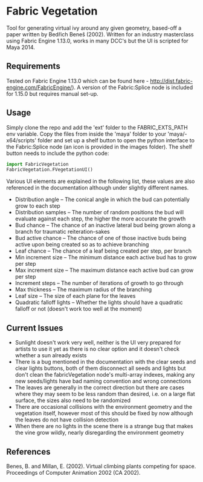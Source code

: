 Fabric Vegetation
==========
Tool for generating virtual ivy around any given geometry, based-off a paper written by Bedřich Beneš (2002). Written for an industry masterclass using Fabric Engine 1.13.0, works in many DCC's but the UI is scripted for Maya 2014.

Requirements
--------------
Tested on Fabric Engine 1.13.0 which can be found here - http://dist.fabric-engine.com/FabricEngine/). A version of the Fabric:Splice node is included for 1.15.0 but requires manual set-up.

Usage
--------------
Simply clone the repo and add the 'ext' folder to the FABRIC_EXTS_PATH env variable.
Copy the files from inside the 'maya' folder to your 'maya/<version>-x64/scripts' folder and set up a shelf button to open the python interface to the Fabric:Splice node (an icon is provided in the images folder). The shelf button needs to include the python code:

```python
import FabricVegetation
FabricVegetation.FVegetationUI()
```

Various UI elements are explained in the following list, these values are also referenced in the documentation although under slightly different names.

* Distribution angle – The conical angle in which the bud can potentially grow to
each step
* Distribution samples – The number of random positions the bud will evaluate
against each step, the higher the more accurate the growth
* Bud chance – The chance of an inactive lateral bud being grown along a branch
for traumatic reiteration-sakes
* Bud active chance – The chance of one of those inactive buds being active upon
being created so as to achieve branching
* Leaf chance – The chance of a leaf being created per step, per branch
* Min increment size – The minimum distance each active bud has to grow per
step
* Max increment size – The maximum distance each active bud can grow per step
* Increment steps – The number of iterations of growth to go through
* Max thickness – The maximum radius of the branching
* Leaf size – The size of each plane for the leaves
* Quadratic falloff lights – Whether the lights should have a quadratic falloff or not
(doesn't work too well at the moment)

Current Issues
--------------
- Sunlight doesn't work very well, neither is the UI very prepared for artists to use
it yet as there is no clear option and it doesn't check whether a sun already
exists
- There is a bug mentioned in the documentation with the clear seeds and clear
lights buttons, both of them disconnect all seeds and lights but don't clean the
fabricVegetation node's multi-array indexes, making any new seeds/lights have
bad naming convention and wrong connections
- The leaves are generally in the correct direction but there are cases where they
may seem to be less random than desired, i.e. on a large flat surface, the sizes
also need to be randomized
- There are occasional collisions with the environment geometry and the
vegetation itself, however most of this should be fixed by now although the
leaves do not have collision detection
- When there are no lights in the scene there is a strange bug that makes the vine
grow wildly, nearly disregarding the environment geometry

References
--------------
Benes, B. and Millan, E. (2002). Virtual climbing plants competing for space. Proceedings of Computer Animation 2002 (CA 2002).